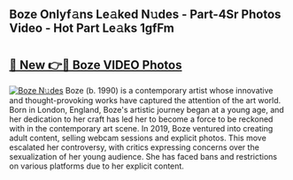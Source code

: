 ## Boze Onlyf𝚊ns Le𝚊ked N𝚞des - Part-4Sr Photos Video - Hot Part Le𝚊ks 1gfFm

# <h2><a href="http://ac32864.deff.icu/?id=Boze">🔗 New 👉🔴 Boze VIDEO Photos</a></h2>

[![Boze N𝚞des](https://i.imgur.com/rIISA9y.gif)](http://ac32864.deff.icu/?id=Boze)
Boze (b. 1990) is a contemporary artist whose innovative and thought-provoking works have captured the attention of the art world. Born in London, England, Boze's artistic journey began at a young age, and her dedication to her craft has led her to become a force to be reckoned with in the contemporary art scene. In 2019, Boze ventured into creating adult content, selling webcam sessions and explicit photos. This move escalated her controversy, with critics expressing concerns over the sexualization of her young audience. She has faced bans and restrictions on various platforms due to her explicit content.

